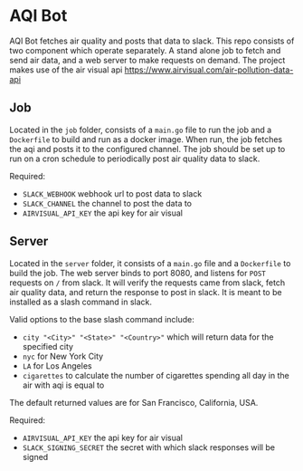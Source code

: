 AQI Bot
============

AQI Bot fetches air quality and posts that data to slack. This repo consists of two component which operate separately. A stand alone job to fetch and send air data, and a web server to make requests on demand. The project makes use of the air visual api https://www.airvisual.com/air-pollution-data-api

## Job

Located in the `job` folder, consists of a `main.go` file to run the job and a `Dockerfile` to build and run as a docker image. When run, the job fetches the aqi and posts it to the configured channel. The job should be set up to run on a cron schedule to periodically post air quality data to slack. 

Required:
- `SLACK_WEBHOOK` webhook url to post data to slack
- `SLACK_CHANNEL` the channel to post the data to
- `AIRVISUAL_API_KEY` the api key for air visual


## Server

Located in the `server` folder, it consists of a `main.go` file and a `Dockerfile` to build the job. The web server binds to port 8080, and listens for `POST` requests on `/` from slack. It will verify the requests came from slack, fetch air quality data, and return the response to post in slack. It is meant to be installed as a slash command in slack.

Valid options to the base slash command include:
- `city "<City>" "<State>" "<Country>"` which will return data for the specified city
- `nyc` for New York City
- `LA` for Los Angeles
- `cigarettes` to calculate the number of cigarettes spending all day in the air with aqi is equal to

The default returned values are for San Francisco, California, USA.


Required:
- `AIRVISUAL_API_KEY` the api key for air visual
- `SLACK_SIGNING_SECRET` the secret with which slack responses will be signed


